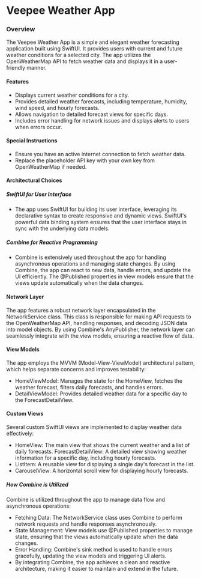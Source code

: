 <h1 id="veepee-weather-app">Veepee Weather App</h1>
<h3 id="overview">Overview</h3>
<p>The Veepee Weather App is a simple and elegant weather forecasting application built using SwiftUI. It provides users with current and future weather conditions for a selected city. The app utilizes the OpenWeatherMap API to fetch weather data and displays it in a user-friendly manner.</p>
<h4 id="features">Features</h4>
<ul>
<li>Displays current weather conditions for a city.</li>
<li>Provides detailed weather forecasts, including temperature, humidity, wind speed, and hourly forecasts.</li>
<li>Allows navigation to detailed forecast views for specific days.</li>
<li>Includes error handling for network issues and displays alerts to users when errors occur.</li>
</ul>
<h4 id="special-instructions">Special Instructions</h4>
<ul>
<li>Ensure you have an active internet connection to fetch weather data.</li>
<li>Replace the placeholder API key with your own key from OpenWeatherMap if needed.</li>
</ul>
<h4 id="architectural-choices">Architectural Choices</h4>
<h5 id="swiftui-for-user-interface">SwiftUI for User Interface</h5>
<ul>
<li>The app uses SwiftUI for building its user interface, leveraging its declarative syntax to create responsive and dynamic views. SwiftUI&#39;s powerful data binding system ensures that the user interface stays in sync with the underlying data models.</li>
</ul>
<h5 id="combine-for-reactive-programming">Combine for Reactive Programming</h5>
<ul>
<li>Combine is extensively used throughout the app for handling asynchronous operations and managing state changes. By using Combine, the app can react to new data, handle errors, and update the UI efficiently. The @Published properties in view models ensure that the views update automatically when the data changes.</li>
</ul>
<h4 id="network-layer">Network Layer</h4>
<p>The app features a robust network layer encapsulated in the NetworkService class. This class is responsible for making API requests to the OpenWeatherMap API, handling responses, and decoding JSON data into model objects. By using Combine&#39;s AnyPublisher, the network layer can seamlessly integrate with the view models, ensuring a reactive flow of data.</p>
<h4 id="view-models">View Models</h4>
<p>The app employs the MVVM (Model-View-ViewModel) architectural pattern, which helps separate concerns and improves testability:</p>
<ul>
<li>HomeViewModel: Manages the state for the HomeView, fetches the weather forecast, filters daily forecasts, and handles errors.</li>
<li>DetailViewModel: Provides detailed weather data for a specific day to the ForecastDetailView.</li>
</ul>
<h4 id="custom-views">Custom Views</h4>
<p>Several custom SwiftUI views are implemented to display weather data effectively:</p>
<ul>
<li>HomeView: The main view that shows the current weather and a list of daily forecasts.
ForecastDetailView: A detailed view showing weather information for a specific day, including hourly forecasts.</li>
<li>ListItem: A reusable view for displaying a single day&#39;s forecast in the list.</li>
<li>CarouselView: A horizontal scroll view for displaying hourly forecasts.</li>
</ul>
<h5 id="how-combine-is-utilized">How Combine is Utilized</h5>
<p>Combine is utilized throughout the app to manage data flow and asynchronous operations:</p>
<ul>
<li>Fetching Data: The NetworkService class uses Combine to perform network requests and handle responses asynchronously.</li>
<li>State Management: View models use @Published properties to manage state, ensuring that the views automatically update when the data changes.</li>
<li>Error Handling: Combine&#39;s sink method is used to handle errors gracefully, updating the view models and triggering UI alerts.</li>
<li>By integrating Combine, the app achieves a clean and reactive architecture, making it easier to maintain and extend in the future.</li>
</ul>
